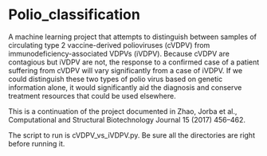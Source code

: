 # Polio_classification
A machine learning project that attempts to distinguish between samples of circulating type 2 vaccine-derived polioviruses (cVDPV) from immunodeficiency-associated VDPVs (iVDPV). Because cVDPV are contagious but iVDPV are not, the response to a confirmed case of a patient suffering from cVDPV will vary significantly from a case of iVDPV. If we could distinguish these two types of polio virus based on genetic information alone, it would significantly aid the diagnosis and conserve treatment resources that could be used elsewhere.

This is a continuation of the project documented in Zhao, Jorba et al., Computational and Structural Biotechnology
Journal 15 (2017) 456–462.

The script to run is cVDPV_vs_iVDPV.py. Be sure all the directories are right before running it.
